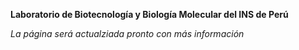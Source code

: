 ****Laboratorio de Biotecnología y Biología Molecular del INS de Perú****

*La página será actualziada pronto con más información*
